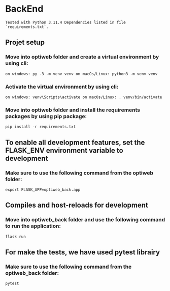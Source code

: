 # BackEnd

``
Tested with Python 3.11.4
Dependencies listed in file `requirements.txt`.
``

## Projet setup

### Move into optiweb folder and create a virtual environment by using cli:
``
    on windows: py -3 -m venv venv
    on macOs/Linux: python3 -m venv venv
``
### Activate the virtual environment by using cli:
``
    on windows: venv\Scripts\activate
    on macOs/Linux: . venv/bin/activate
``
### Move into optiweb folder and install the requirements packages by using pip package:
``
    pip install -r requirements.txt
``
## To enable all development features, set the FLASK_ENV environment variable to development
### Make sure to use the following command from the optiweb folder:
``
    export FLASK_APP=optiweb_back.app
``
## Compiles and host-reloads for development
### Move into optiweb_back folder and use the following command to run the application:
``
    flask run
``
## For make the tests, we have used pytest librairy
### Make sure to use the following command from the optiweb_back folder:
``
    pytest
``